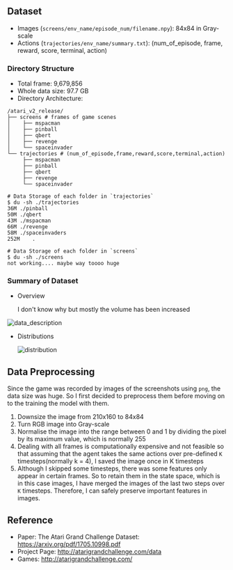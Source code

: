 ## Dataset

- Images (`screens/env_name/episode_num/filename.npy`): 84x84 in Gray-scale
- Actions (`trajectories/env_name/summary.txt`): (num_of_episode, frame, reward, score, terminal, action)

### Directory Structure

- Total frame: 9,679,856
- Whole data size: 97.7 GB
- Directory Architecture: 

```shell
/atari_v2_release/
├── screens # frames of game scenes
│    ├── mspacman
│    ├── pinball
│    ├── qbert
│    ├── revenge
│    └── spaceinvader
└── trajectories # (num_of_episode,frame,reward,score,terminal,action)
     ├── mspacman
     ├── pinball
     ├── qbert
     ├── revenge
     └── spaceinvader

# Data Storage of each folder in `trajectories`
$ du -sh ./trajectories
36M	./pinball
50M	./qbert
43M	./mspacman
66M	./revenge
58M	./spaceinvaders
252M	.

# Data Storage of each folder in `screens`
$ du -sh ./screens
not working.... maybe way toooo huge
```

### Summary of Dataset

- Overview

  I don't know why but mostly the volume has been increased

![data_description](/home/noio0925/Desktop/atari_v2_release/images/data_description.png)

- Distributions

  ![distribution](/home/noio0925/Desktop/atari_v2_release/images/distribution.png)



## Data Preprocessing

Since the game was recorded by images of the screenshots using `png`, the data size was huge. So I first decided to preprocess them before moving on to the training the model with them.

1. Downsize the image from 210x160 to 84x84
2. Turn RGB image into Gray-scale
3. Normalise the image into the range between 0 and 1 by dividing the pixel by its maximum value, which is normally 255
4. Dealing with all frames is computationally expensive and not feasible so that assuming that the agent takes the same actions over pre-defined `K` timesteps(normally k = 4), I saved the image once in K timesteps
5. Although I skipped some timesteps, there was some features only appear in certain frames. So to retain them in the state space, which is in this case images, I have merged the images of the last two steps over `K` timesteps. Therefore, I can safely preserve important features in images.



## Reference

- Paper: The Atari Grand Challenge Dataset: https://arxiv.org/pdf/1705.10998.pdf
- Project Page: http://atarigrandchallenge.com/data
- Games: http://atarigrandchallenge.com/
